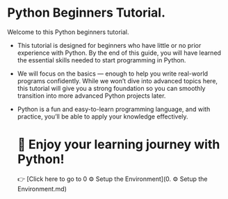 # Python Beginners Tutorial.

Welcome to this Python beginners tutorial.

 * This tutorial is designed for beginners who have little or no prior experience with Python. By the end of this guide, you will have learned the essential skills needed to start programming in Python.

 * We will focus on the basics — enough to help you write real-world programs confidently. While we won’t dive into advanced topics here, this tutorial will give you a strong foundation so you can smoothly             transition into more advanced Python projects later.

 * Python is a fun and easy-to-learn programming language, and with practice, you’ll be able to apply your knowledge effectively.
   
   # 🚀 Enjoy your learning journey with Python!
   👉 [Click here to go to 0 ⚙️ Setup the Environment](0. ⚙️ Setup the Environment.md)
